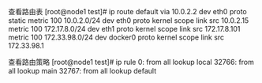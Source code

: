 

查看路由表
[root@node1 test]# ip route
default via 10.0.2.2 dev eth0 proto static metric 100
10.0.2.0/24 dev eth0 proto kernel scope link src 10.0.2.15 metric 100
172.17.8.0/24 dev eth1 proto kernel scope link src 172.17.8.101 metric 100
172.33.98.0/24 dev docker0 proto kernel scope link src 172.33.98.1

查看路由策略
[root@node1 test]# ip rule
0:	from all lookup local
32766:	from all lookup main
32767:	from all lookup default